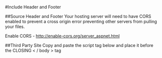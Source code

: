 #Include Header and Footer

##Source Header and Footer
Your hosting server will need to have CORS enabled to prevent a cross origin error preventing other servers from pulling your files.

Enable CORS - http://enable-cors.org/server_aspnet.html 

##Third Party Site
Copy and paste the script tag below and place it before the CLOSING < / body > tag


<script src="//www.altair.com/altair-header-footer/altair-global-012016.js"></script>

<script src="//www.altair.com/altair-header-footer/altair-taleo-012016.js"></script>